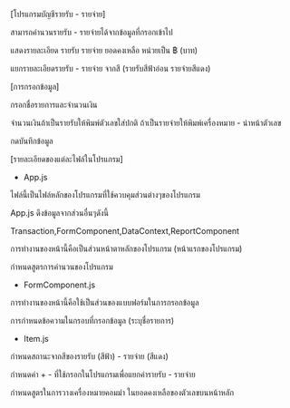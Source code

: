 [โปรแกรมบัญชีรายรับ - รายจ่าย]

สามารถคำนวนรายรับ - รายจ่ายได้จากข้อมูลที่กรอกเข้าไป

แสดงรายละเอียด รายรับ รายจ่าย ยอดคงเหลือ หน่วยเป็น ฿ (บาท)

แยกรายละเอียดรายรับ - รายจ่าย จากสี (รายรับสีฟ้าอ่อน รายจ่ายสีแดง)

[การกรอกข้อมูล]

กรอกชื่อรายการและจำนวนเงิน

จำนวนเงินถ้าเป็นรายรับให้พิมพ์ตัวเลขใส่ปกติ ถ้าเป็นรายจ่ายให้พิมพ์เครื่องหมาย - นำหน้าตัวเลข

กดบันทึกข้อมูล

[รายละเอียดของแต่ละไฟล์ในโปรแกรม]

- App.js

ไฟล์นี้เป็นไฟล์หลักของโปรแกรมที่ใช้ควบคุมส่วนต่างๆของโปรแกรม

App.js ดึงข้อมูลจากส่วนอื่นๆดังนี้

Transaction,FormComponent,DataContext,ReportComponent

การทำงานของหน้านี้คือเป็นส่วนหน้าตาหลักของโปรแกรม (หน้าแรกของโปรแกรม)

กำหนดสูตรการคำนวนของโปรแกรม

- FormComponent.js

การทำงานของหน้านี้คือใช้เป็นส่วนของแบบฟอร์มในการกรอกข้อมูล

การกำหนดข้อความในกรอบที่กรอกข้อมูล (ระบุชื่อรายการ)

- Item.js

กำหนดสถานะจากสีของรายรับ (สีฟ้า) - รายจ่าย (สีแดง)

กำหนดค่า + - ที่ใช้กรอกในโปรแกรมเพื่อแยกค่ารายรับ - รายจ่าย

กำหนดสูตรในการวางเครื่องหมายคอมม่า ในยอดคงเหลือของตัวเลขบนหน้าหลัก

